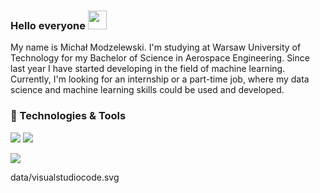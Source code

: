 ### Hello everyone <img src="https://raw.githubusercontent.com/MartinHeinz/MartinHeinz/master/wave.gif" width="30px">
My name is Michał Modzelewski. I'm studying at Warsaw University of Technology for my Bachelor of Science in Aerospace Engineering. Since last year I have started developing in the field of machine learning. Currently, I'm looking for an internship or a part-time job, where my data science and machine learning skills could be used and developed.

### 🔧 Technologies & Tools

![](https://img.shields.io/badge/OS-Linux-informational?style=flat&logo=Linux&logoColor=white&color=2bbc8a)
![](https://img.shields.io/badge/Editor-VSCode-informational?style=flat&logo=visual-studio-code&logoColor=white&color=2bbc8a)

![](https://img.shields.io/badge/<WORD_ON_LEFT>-<WORD_ON_RIGHT>-informational?style=flat&logo=data:data/visualstudiocode.svg;base64,<BASE64_DATA>)




data/visualstudiocode.svg
